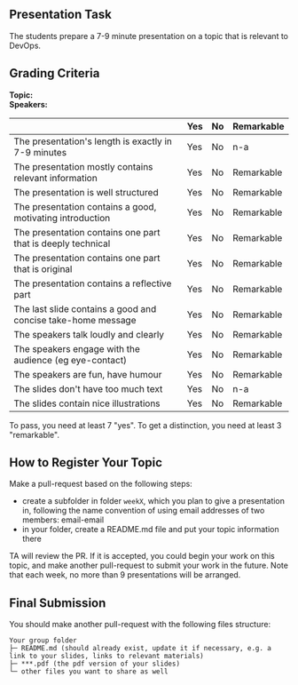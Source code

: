 
## Presentation Task

The students prepare a 7-9 minute presentation on a topic that is relevant to DevOps.

## Grading Criteria

**Topic:**  
**Speakers:**

|                                             | Yes | No | Remarkable |
|-------------------------------------------- | ----|----|-------------|
|The presentation's length is exactly in 7-9 minutes  | Yes | No | n-a |
|The presentation mostly contains relevant information | Yes | No | Remarkable |
|The presentation is well structured  | Yes | No | Remarkable |
|The presentation contains a good, motivating introduction  | Yes | No | Remarkable |
|The presentation contains one part that is deeply technical  | Yes | No | Remarkable |
|The presentation contains one part that is original | Yes | No | Remarkable |
|The presentation contains a reflective part  | Yes | No | Remarkable |
|The last slide contains a good and concise take-home message | Yes | No | Remarkable |
|The speakers talk loudly and  clearly  | Yes | No | Remarkable |
|The speakers engage with the audience (eg eye-contact)  | Yes | No | Remarkable |
|The speakers are fun, have humour  | Yes | No | Remarkable |
|The slides don't have too much text  | Yes | No | n-a |
|The slides contain nice illustrations  | Yes | No | Remarkable |

To pass, you need at least 7 "yes".
To get a distinction, you need at least 3 "remarkable".

## How to Register Your Topic

Make a pull-request based on the following steps:

- create a subfolder in folder `weekX`, which you plan to give a presentation in, following the name convention of using email addresses of two members: email-email
 - in your folder, create a README.md file and put your topic information there
 
TA will review the PR. If it is accepted, you could begin your work on this topic, and make another pull-request to submit your work in the future. Note that each week, no more than 9 presentations will be arranged.

## Final Submission

You should make another pull-request with the following files structure:

```
Your group folder
├─ README.md (should already exist, update it if necessary, e.g. a link to your slides, links to relevant materials)
├─ ***.pdf (the pdf version of your slides)
└─ other files you want to share as well
```
